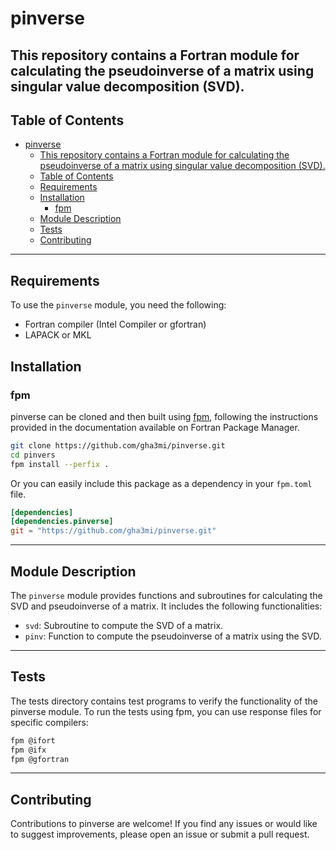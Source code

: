 # pinverse

This repository contains a Fortran module for calculating the pseudoinverse of a matrix using singular value decomposition (SVD).
-----


## Table of Contents

- [pinverse](#pinverse)
  - [This repository contains a Fortran module for calculating the pseudoinverse of a matrix using singular value decomposition (SVD).](#this-repository-contains-a-fortran-module-for-calculating-the-pseudoinverse-of-a-matrix-using-singular-value-decomposition-svd)
  - [Table of Contents](#table-of-contents)
  - [Requirements](#requirements)
  - [Installation](#installation)
    - [fpm](#fpm)
  - [Module Description](#module-description)
  - [Tests](#tests)
  - [Contributing](#contributing)
-----
## Requirements
To use the `pinverse` module, you need the following:

- Fortran compiler (Intel Compiler or gfortran)
- LAPACK or MKL

## Installation

### fpm
pinverse can be cloned and then built using [fpm](https://github.com/fortran-lang/fpm), following the instructions provided in the documentation available on Fortran Package Manager.

```bash
git clone https://github.com/gha3mi/pinverse.git
cd pinvers
fpm install --perfix .
```

Or you can easily include this package as a dependency in your `fpm.toml` file.

```toml
[dependencies]
[dependencies.pinverse]
git = "https://github.com/gha3mi/pinverse.git"
```

-----
## Module Description

The `pinverse` module provides functions and subroutines for calculating the SVD and pseudoinverse of a matrix. It includes the following functionalities:

- `svd`: Subroutine to compute the SVD of a matrix.
- `pinv`: Function to compute the pseudoinverse of a matrix using the SVD.
-----

## Tests

The tests directory contains test programs to verify the functionality of the pinverse module. To run the tests using fpm, you can use response files for specific compilers:

```bash
fpm @ifort
fpm @ifx
fpm @gfortran
```
-----

## Contributing

Contributions to pinverse are welcome! If you find any issues or would like to suggest improvements, please open an issue or submit a pull request.
